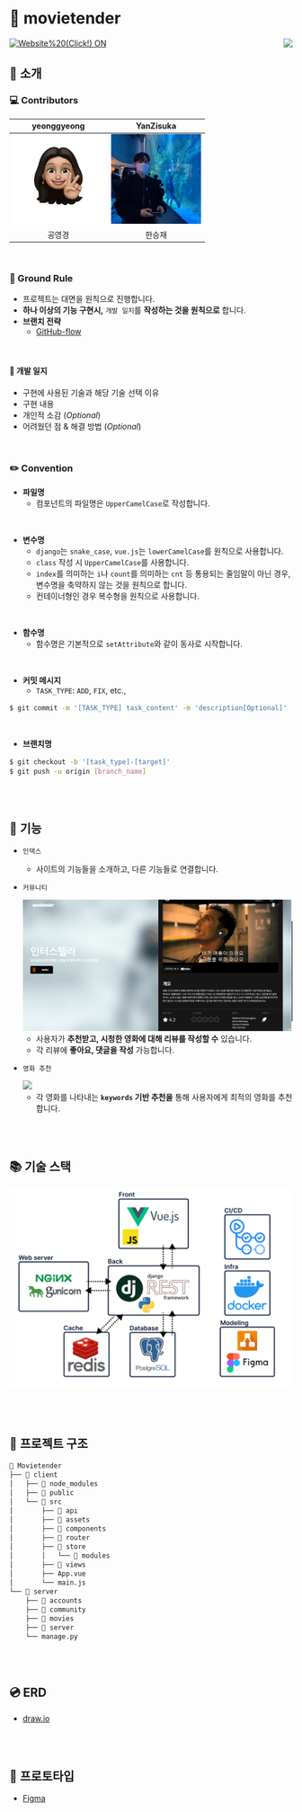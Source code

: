 # :movie_camera: movietender

<a target="_blank" href="https://movietender.link">
  <img alt="Website%20(Click!) ON" src="https://img.shields.io/badge/Website%20(Click!)-ON-brightgreen?style=flat&logo=WebMoney&logoColor=white">
</a>

<a style="float: right;" href="https://codecov.io/gh/YanZisuka/movie-tender" target="_blank">
  <img src="https://codecov.io/gh/YanZisuka/movie-tender/branch/master/graph/badge.svg?token=DTAEWIZ28X"/>
</a>

<br>

## :mag_right: 소개

### :computer: Contributors

| yeonggyeong                                                                                                                               | YanZisuka                                                                                                                             |
|:-----------------------------------------------------------------------------------------------------------------------------------------:|:-------------------------------------------------------------------------------------------------------------------------------------:|
| <a href="https://github.com/yeonggyeong" target="_blank"><img style="width: 10rem;" src="README.assets/75614212.png" alt="Avatar"  /></a> | <a href="https://github.com/YanZisuka" target="_blank"><img style="width: 10rem;" src="README.assets/83825572.jpeg" alt="img"  /></a> |
| 공영경                                                                                                                                       | 한승재                                                                                                                                   |

<br>

### :call_me_hand: Ground Rule

- 프로젝트는 대면을 원칙으로 진행합니다.
- **하나 이상의 기능 구현시,** `개발 일지`를 **작성하는 것을 원칙으로** 합니다.
- **브랜치 전략**
  - [GitHub-flow](https://docs.github.com/en/get-started/quickstart/github-flow)

<br>

#### :page_with_curl: 개발 일지

- 구현에 사용된 기술과 해당 기술 선택 이유
- 구현 내용
- 개인적 소감 (*Optional*)
- 어려웠던 점 & 해결 방법 (*Optional*)

<br>

### :pencil2: Convention

- **파일명**
  - 컴포넌트의 파일명은 `UpperCamelCase`로 작성합니다.

<br>

- **변수명**
  - `django`는 `snake_case`, `vue.js`는 `lowerCamelCase`를 원칙으로 사용합니다.
  - `class` 작성 시 `UpperCamelCase`를 사용합니다.
  - `index`를 의미하는 `i`나 `count`를 의미하는 `cnt` 등 통용되는 줄임말이 아닌 경우, 변수명을 축약하지 않는 것을 원칙으로 합니다.
  - 컨테이너형인 경우 복수형을 원칙으로 사용합니다.

<br>

- **함수명**
  - 함수명은 기본적으로 `setAttribute`와 같이 동사로 시작합니다.

<br>

- **커밋 메시지**
  - `TASK_TYPE`: `ADD`, `FIX`, etc.,

```bash
$ git commit -m '[TASK_TYPE] task_content' -m 'description[Optional]'
```

<br>

- **브랜치명**

```bash
$ git checkout -b '[task_type]-[target]'
$ git push -u origin [branch_name]
```

<br><br>

## :wrench: 기능

- `인덱스`
  
  - 사이트의 기능들을 소개하고, 다른 기능들로 연결합니다.

- `커뮤니티`
  
  <img src="README.assets/project_operation2.gif">
  
  - 사용자가 **추천받고, 시청한 영화에 대해 리뷰를 작성할 수** 있습니다.
  - 각 리뷰에 **좋아요, 댓글을 작성** 가능합니다.

- `영화 추천`
  
  <img src="README.assets/project_operation.gif">
  
  - 각 영화를 나타내는 **`keywords` 기반 추천을** 통해 사용자에게 최적의 영화를 추천합니다.

<br><br>

## :books: 기술 스택

![image-20220621102519753](README.assets/image-20220621102519753.png)

<br><br>

## :office: 프로젝트 구조

```
📂 Movietender
├── 📂 client
│   ├── 📂 node_modules
│   ├── 📂 public
│   └── 📂 src
│       ├── 📂 api
│       ├── 📂 assets
│       ├── 📂 components
│       ├── 📂 router
│       ├── 📂 store
│       │   └── 📂 modules
│       ├── 📂 views
│       ├── App.vue
│       └── main.js
└── 📂 server
    ├── 📂 accounts
    ├── 📂 community
    ├── 📂 movies
    ├── 📂 server
    └── manage.py
```

<br><br>

## :cd: ERD

- <a href="https://drive.google.com/file/d/1WqgOLr7BNAP7_DBBk-ysWIDRL2eX6Bk4/view?usp=sharing" target="_blank">draw.io</a>

<br><br>

## :iphone: 프로토타입

- <a href="https://www.figma.com/file/oQ3cjXbhtswUeQCz41NzOO/Movietender?node-id=0%3A1" target="_blank">Figma</a>
